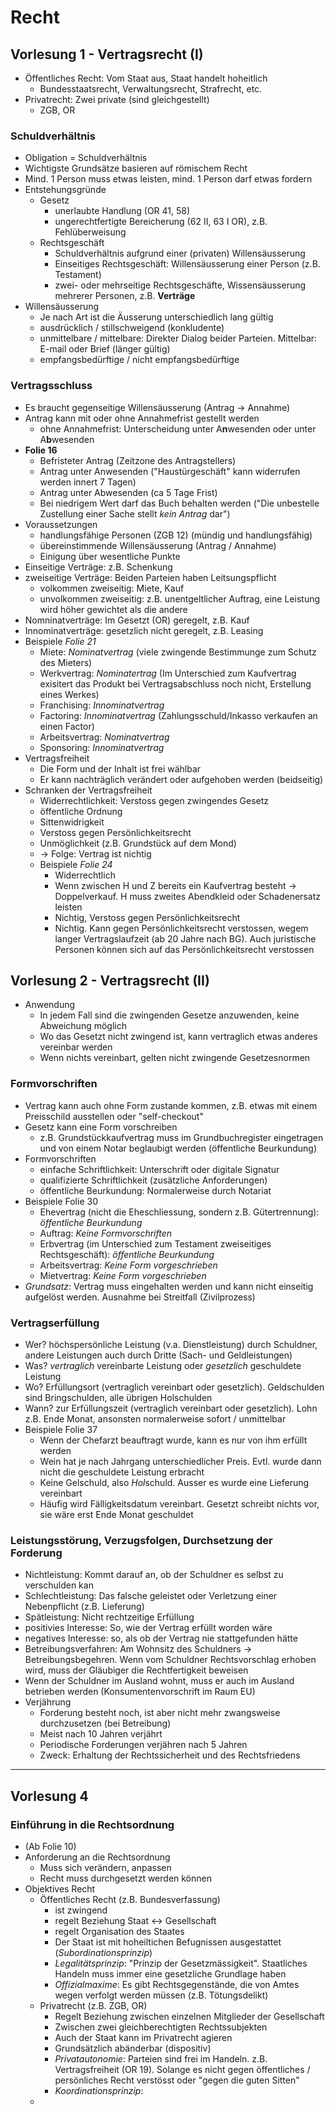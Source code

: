 # Recht
## Vorlesung 1 - Vertragsrecht (I)
- Öffentliches Recht: Vom Staat aus, Staat handelt hoheitlich
    - Bundesstaatsrecht, Verwaltungsrecht, Strafrecht, etc.
- Privatrecht: Zwei private (sind gleichgestellt)
    - ZGB, OR
### Schuldverhältnis
- Obligation = Schuldverhältnis
- Wichtigste Grundsätze basieren auf römischem Recht
- Mind. 1 Person muss etwas leisten, mind. 1 Person darf etwas fordern
- Entstehungsgründe
    - Gesetz
        - unerlaubte Handlung (OR 41, 58)
        - ungerechtfertigte Bereicherung (62 II, 63 I OR), z.B. Fehlüberweisung
    - Rechtsgeschäft
        - Schuldverhältnis aufgrund einer (privaten) Willensäusserung
        - Einseitiges Rechtsgeschäft: Willensäusserung einer Person (z.B. Testament)
        - zwei- oder mehrseitige Rechtsgeschäfte, Wissensäusserung mehrerer Personen, z.B. **Verträge**
- Willensäusserung
    - Je nach Art ist die Äusserung unterschiedlich lang gültig
    - ausdrücklich / stillschweigend (konkludente)
    - unmittelbare / mittelbare: Direkter Dialog beider Parteien. Mittelbar: E-mail oder Brief (länger gültig)
    - empfangsbedürftige / nicht empfangsbedürftige

### Vertragsschluss
- Es braucht gegenseitige Willensäusserung (Antrag -> Annahme)
- Antrag kann mit oder ohne Annahmefrist gestellt werden
    - ohne Annahmefrist: Unterscheidung unter A**n**wesenden oder unter A**b**wesenden
- **Folie 16**
    - Befristeter Antrag (Zeitzone des Antragstellers)
    - Antrag unter Anwesenden ("Haustürgeschäft" kann widerrufen werden innert 7 Tagen)
    - Antrag unter Abwesenden (ca 5 Tage Frist)
    - Bei niedrigem Wert darf das Buch behalten werden ("Die unbestelle Zustellung einer Sache stellt *kein Antrag* dar")
- Voraussetzungen
    - handlungsfähige Personen (ZGB 12) (mündig und handlungsfähig)
    - übereinstimmende Willensäusserung (Antrag / Annahme)
    - Einigung über wesentliche Punkte
- Einseitige Verträge: z.B. Schenkung
- zweiseitige Verträge: Beiden Parteien haben Leitsungspflicht
    - volkommen zweiseitig: Miete, Kauf
    - unvolkommen zweiseitig: z.B. unentgeltlicher Auftrag, eine Leistung wird höher gewichtet als die andere
- Nomninatverträge: Im Gesetzt (OR) geregelt, z.B. Kauf
- Innominatverträge: gesetzlich nicht geregelt, z.B. Leasing
- Beispiele *Folie 21*
    - Miete: *Nominatvertrag* (viele zwingende Bestimmunge zum Schutz des Mieters)
    - Werkvertrag: *Nominatertrag* (Im Unterschied zum Kaufvertrag exisitert das Produkt bei Vertragsabschluss noch nicht, Erstellung eines Werkes)
    - Franchising: *Innominatvertrag*
    - Factoring: *Innominatvertrag* (Zahlungsschuld/Inkasso verkaufen an einen Factor)
    - Arbeitsvertrag: *Nominatvertrag*
    - Sponsoring: *Innominatvertrag*
- Vertragsfreiheit
    - Die Form und der Inhalt ist frei wählbar
    - Er kann nachträglich verändert oder aufgehoben werden (beidseitig)
- Schranken der Vertragsfreiheit
    - Widerrechtlichkeit: Verstoss gegen zwingendes Gesetz
    - öffentliche Ordnung
    - Sittenwidrigkeit
    - Verstoss gegen Persönlichkeitsrecht
    - Unmöglichkeit (z.B. Grundstück auf dem Mond)
    - -> Folge: Vertrag ist nichtig
    - Beispiele *Folie 24*
        - Widerrechtlich
        - Wenn zwischen H und Z bereits ein Kaufvertrag besteht -> Doppelverkauf. H muss zweites Abendkleid oder Schadenersatz leisten
        - Nichtig, Verstoss gegen Persönlichkeitsrecht
        - Nichtig. Kann gegen Persönlichkeitsrecht verstossen, wegem langer Vertragslaufzeit (ab 20 Jahre nach BG). Auch juristische Personen können sich auf das Persönlichkeitsrecht verstossen

## Vorlesung 2 - Vertragsrecht (II)
- Anwendung
    - In jedem Fall sind die zwingenden Gesetze anzuwenden, keine Abweichung möglich
    - Wo das Gesetzt nicht zwingend ist, kann vertraglich etwas anderes vereinbar werden
    - Wenn nichts vereinbart, gelten nicht zwingende Gesetzesnormen

### Formvorschriften
- Vertrag kann auch ohne Form zustande kommen, z.B. etwas mit einem Preisschild ausstellen oder "self-checkout"
- Gesetz kann eine Form vorschreiben
    - z.B. Grundstückkaufvertrag muss im Grundbuchregister eingetragen und von einem Notar beglaubigt werden (öffentliche Beurkundung)
- Formvorschriften
    - einfache Schriftlichkeit: Unterschrift oder digitale Signatur
    - qualifizierte Schriftlichkeit (zusätzliche Anforderungen)
    - öffentliche Beurkundung: Normalerweise durch Notariat
- Beispiele Folie 30
    - Ehevertrag (nicht die Eheschliessung, sondern z.B. Gütertrennung): *öffentliche Beurkundung*
    - Auftrag: *Keine Formvorschriften*
    - Erbvertrag (im Unterschied zum Testament zweiseitiges Rechtsgeschäft): *öffentliche Beurkundung*
    - Arbeitsvertrag: *Keine Form vorgeschrieben*
    - Mietvertrag: *Keine Form vorgeschrieben*
- *Grundsatz*: Vertrag muss eingehalten werden und kann nicht einseitig aufgelöst werden. Ausnahme bei Streitfall (Zivilprozess)

### Vertragserfüllung
- Wer? höchspersönliche Leistung (v.a. Dienstleistung) durch Schuldner, andere Leistungen auch durch Dritte (Sach- und Geldleistungen)
- Was? *vertraglich* vereinbarte Leistung oder *gesetzlich* geschuldete Leistung
- Wo? Erfüllungsort (vertraglich vereinbart oder gesetzlich). Geldschulden sind Bringschulden, alle übrigen Holschulden
- Wann? zur Erfüllungszeit (vertraglich vereinbart oder gesetzlich). Lohn z.B. Ende Monat, ansonsten normalerweise sofort / unmittelbar
- Beispiele Folie 37
    - Wenn der Chefarzt beauftragt wurde, kann es nur von ihm erfüllt werden
    - Wein hat je nach Jahrgang unterschiedlicher Preis. Evtl. wurde dann nicht die geschuldete Leistung erbracht
    - Keine Gelschuld, also *Hol*schuld. Ausser es wurde eine Lieferung vereinbart
    - Häufig wird Fälligkeitsdatum vereinbart. Gesetzt schreibt nichts vor, sie wäre erst Ende Monat geschuldet

### Leistungsstörung, Verzugsfolgen, Durchsetzung der Forderung
- Nichtleistung: Kommt darauf an, ob der Schuldner es selbst zu verschulden kan
- Schlechtleistung: Das falsche geleistet oder Verletzung einer Nebenpflicht (z.B. Lieferung)
- Spätleistung: Nicht rechtzeitige Erfüllung
- positivies Interesse: So, wie der Vertrag erfüllt worden wäre
- negatives Interesse: so, als ob der Vertrag nie stattgefunden hätte
- Betreibungsverfahren: Am Wohnsitz des Schuldners -> Betreibungsbegehren. Wenn vom Schuldner Rechtsvorschlag erhoben wird, muss der Gläubiger die Rechtfertigkeit beweisen
- Wenn der Schuldner im Ausland wohnt, muss er auch im Ausland betrieben werden (Konsumentenvorschrift im Raum EU)
- Verjährung
    - Forderung besteht noch, ist aber nicht mehr zwangsweise durchzusetzen (bei Betreibung)
    - Meist nach 10 Jahren verjährt
    - Periodische Forderungen verjähren nach 5 Jahren
    - Zweck: Erhaltung der Rechtssicherheit und des Rechtsfriedens

---
## Vorlesung 4
### Einführung in die Rechtsordnung
- (Ab Folie 10)
- Anforderung an die Rechtsordnung
    - Muss sich verändern, anpassen
    - Recht muss durchgesetzt werden können
- Objektives Recht
    - Öffentliches Recht (z.B. Bundesverfassung)
        - ist zwingend
        - regelt Beziehung Staat <-> Gesellschaft
        - regelt Organisation des Staates
        - Der Staat ist mit hoheiltichen Befugnissen ausgestattet (*Subordinationsprinzip*)
        - *Legalitätsprinzip*: "Prinzip der Gesetzmässigkeit". Staatliches Handeln muss immer eine gesetzliche Grundlage haben
        - *Offizialmaxime*: Es gibt Rechtsgegenstände, die von Amtes wegen verfolgt werden müssen (z.B. Tötungsdelikt)
    - Privatrecht (z.B. ZGB, OR)
        - Regelt Beziehung zwischen einzelnen Mitglieder der Gesellschaft
        - Zwischen zwei gleichberechtigten Rechtssubjekten
        - Auch der Staat kann im Privatrecht agieren
        - Grundsätzlich abänderbar (dispositiv)
        - *Privatautonomie*: Parteien sind frei im Handeln. z.B. Vertragsfreiheit (OR 19). Solange es nicht gegen öffentliches / persönliches Recht verstösst oder "gegen die guten Sitten"
        - *Koordinationsprinzip*: 
    - 
